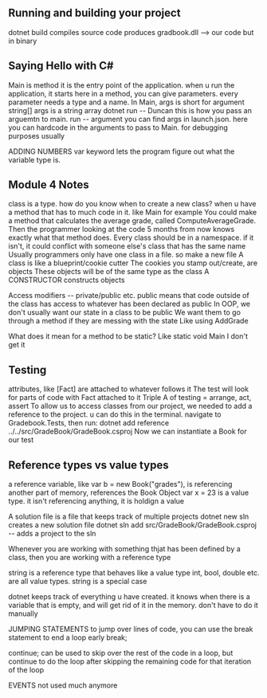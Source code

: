 Running and building your project
---------------------------------
dotnet build compiles source code
    produces gradbook.dll --> our code but in binary

Saying Hello with C#
--------------------
Main is  method
it is the entry point of the application. when u run the application, it starts here
in a method, you can give parameters. every parameter needs a type and a name. In Main, args is short for argument
string[] args is a string array
dotnet run -- Duncan 
this is how you pass an arguemtn to main. run -- argument
you can find args in launch.json. here you can hardcode in the arguments to pass to Main. for debugging purposes usually

ADDING NUMBERS
var keyword lets the program figure out what the variable type is.

Module 4 Notes
----------------
class is a type.
how do you know when to create a new class? when u have a method that has to much code in it. like Main for example
You could make a method that calculates the average grade, called ComputeAverageGrade. Then the programmer looking at the code 5 months from now knows exactly what that method does.
Every class should be in a namespace. if it isn't, it could conflict with someone else's class that has the same name
Usually programmers only have one class in a file. so make a new file
A class is like a blueprint/cookie cutter
The cookies you stamp out/create, are objects
These objects will be of the same type as the class
A CONSTRUCTOR constructs objects 

Access modifiers -- private/public etc.
public means that code outside of the class has access to whatever has been declared as public
In OOP, we don't usually want our state in a class to be public
We want them to go through a method if they are messing with the state
Like using AddGrade

What does it mean for a method to be static? Like static void Main
I don't get it

Testing
---------------
attributes, like [Fact] are attached to whatever follows it
The test will look for parts of code with Fact attached to it
Triple A of testing = arrange, act, assert
To allow us to access classes from our project, we needed to add a reference to the project. u can do this in the terminal. navigate to Gradebook.Tests, then run: dotnet add reference ../../src/GradeBook/GradeBook.csproj 
Now we can instantiate a Book for our test

Reference types vs value types
-----------------------------
a reference variable, like var b = new Book("grades"), is referencing another part of memory, references the Book Object
var x = 23 is a value type. it isn't referencing anything, it is holdign a value

A solution file is a file that keeps track of multiple projects
dotnet new sln creates a new solution file
dotnet sln add src/GradeBook/GradeBook.csproj  -- adds a project to the sln

Whenever you are working with something thjat has been defined by a class, then you are working with a reference type

string is a reference type that behaves like a value type
int, bool, double etc. are all value types. string is a special case

dotnet keeps track of everything u have created. it knows when there is a variable that is empty, and will get rid of it in the memory. don't have to do it manually

JUMPING STATEMENTS
to jump over lines of code, you can use the break statement to end a loop early
break;

continue; can be used to skip over the rest of the code in a loop, but continue to do the loop after skipping the remaining code for that iteration of the loop

EVENTS
not used much anymore

